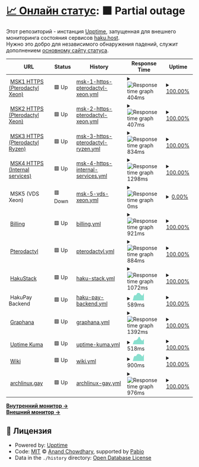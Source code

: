 # [📈 Онлайн статус](https://haku-host.github.io/side-monitor/): <!--live status--> **🟧 Partial outage**

Этот репозиторий - инстанция [Upptime](https://github.com/upptime/upptime), запущенная для внешнего мониторинга состояния сервисов [haku.host](https://haku.host/).  
Нужно это добро для независимого обнаружения падений, служит дополнением [основному сайту статуса](https://status.haku.host/).

<!--start: status pages-->
<!-- This summary is generated by Upptime (https://github.com/upptime/upptime) -->
<!-- Do not edit this manually, your changes will be overwritten -->
<!-- prettier-ignore -->
| URL | Status | History | Response Time | Uptime |
| --- | ------ | ------- | ------------- | ------ |
| <img alt="" src="https://icons.duckduckgo.com/ip3/msk1.haku.host.ico" height="13"> [MSK1 HTTPS (Pterodactyl Xeon)](https://msk1.haku.host) | 🟩 Up | [msk-1-https-pterodactyl-xeon.yml](https://github.com/haku-host/side-monitor/commits/HEAD/history/msk-1-https-pterodactyl-xeon.yml) | <details><summary><img alt="Response time graph" src="./graphs/msk-1-https-pterodactyl-xeon/response-time-week.png" height="20"> 404ms</summary><br><a href="https://haku-host.github.io/side-monitor/history/msk-1-https-pterodactyl-xeon"><img alt="Response time 404" src="https://img.shields.io/endpoint?url=https%3A%2F%2Fraw.githubusercontent.com%2Fhaku-host%2Fside-monitor%2FHEAD%2Fapi%2Fmsk-1-https-pterodactyl-xeon%2Fresponse-time.json"></a><br><a href="https://haku-host.github.io/side-monitor/history/msk-1-https-pterodactyl-xeon"><img alt="24-hour response time 404" src="https://img.shields.io/endpoint?url=https%3A%2F%2Fraw.githubusercontent.com%2Fhaku-host%2Fside-monitor%2FHEAD%2Fapi%2Fmsk-1-https-pterodactyl-xeon%2Fresponse-time-day.json"></a><br><a href="https://haku-host.github.io/side-monitor/history/msk-1-https-pterodactyl-xeon"><img alt="7-day response time 404" src="https://img.shields.io/endpoint?url=https%3A%2F%2Fraw.githubusercontent.com%2Fhaku-host%2Fside-monitor%2FHEAD%2Fapi%2Fmsk-1-https-pterodactyl-xeon%2Fresponse-time-week.json"></a><br><a href="https://haku-host.github.io/side-monitor/history/msk-1-https-pterodactyl-xeon"><img alt="30-day response time 404" src="https://img.shields.io/endpoint?url=https%3A%2F%2Fraw.githubusercontent.com%2Fhaku-host%2Fside-monitor%2FHEAD%2Fapi%2Fmsk-1-https-pterodactyl-xeon%2Fresponse-time-month.json"></a><br><a href="https://haku-host.github.io/side-monitor/history/msk-1-https-pterodactyl-xeon"><img alt="1-year response time 404" src="https://img.shields.io/endpoint?url=https%3A%2F%2Fraw.githubusercontent.com%2Fhaku-host%2Fside-monitor%2FHEAD%2Fapi%2Fmsk-1-https-pterodactyl-xeon%2Fresponse-time-year.json"></a></details> | <details><summary><a href="https://haku-host.github.io/side-monitor/history/msk-1-https-pterodactyl-xeon">100.00%</a></summary><a href="https://haku-host.github.io/side-monitor/history/msk-1-https-pterodactyl-xeon"><img alt="All-time uptime 100.00%" src="https://img.shields.io/endpoint?url=https%3A%2F%2Fraw.githubusercontent.com%2Fhaku-host%2Fside-monitor%2FHEAD%2Fapi%2Fmsk-1-https-pterodactyl-xeon%2Fuptime.json"></a><br><a href="https://haku-host.github.io/side-monitor/history/msk-1-https-pterodactyl-xeon"><img alt="24-hour uptime 100.00%" src="https://img.shields.io/endpoint?url=https%3A%2F%2Fraw.githubusercontent.com%2Fhaku-host%2Fside-monitor%2FHEAD%2Fapi%2Fmsk-1-https-pterodactyl-xeon%2Fuptime-day.json"></a><br><a href="https://haku-host.github.io/side-monitor/history/msk-1-https-pterodactyl-xeon"><img alt="7-day uptime 100.00%" src="https://img.shields.io/endpoint?url=https%3A%2F%2Fraw.githubusercontent.com%2Fhaku-host%2Fside-monitor%2FHEAD%2Fapi%2Fmsk-1-https-pterodactyl-xeon%2Fuptime-week.json"></a><br><a href="https://haku-host.github.io/side-monitor/history/msk-1-https-pterodactyl-xeon"><img alt="30-day uptime 100.00%" src="https://img.shields.io/endpoint?url=https%3A%2F%2Fraw.githubusercontent.com%2Fhaku-host%2Fside-monitor%2FHEAD%2Fapi%2Fmsk-1-https-pterodactyl-xeon%2Fuptime-month.json"></a><br><a href="https://haku-host.github.io/side-monitor/history/msk-1-https-pterodactyl-xeon"><img alt="1-year uptime 100.00%" src="https://img.shields.io/endpoint?url=https%3A%2F%2Fraw.githubusercontent.com%2Fhaku-host%2Fside-monitor%2FHEAD%2Fapi%2Fmsk-1-https-pterodactyl-xeon%2Fuptime-year.json"></a></details>
| <img alt="" src="https://icons.duckduckgo.com/ip3/msk2.haku.host.ico" height="13"> [MSK2 HTTPS (Pterodactyl Xeon)](https://msk2.haku.host) | 🟩 Up | [msk-2-https-pterodactyl-xeon.yml](https://github.com/haku-host/side-monitor/commits/HEAD/history/msk-2-https-pterodactyl-xeon.yml) | <details><summary><img alt="Response time graph" src="./graphs/msk-2-https-pterodactyl-xeon/response-time-week.png" height="20"> 407ms</summary><br><a href="https://haku-host.github.io/side-monitor/history/msk-2-https-pterodactyl-xeon"><img alt="Response time 407" src="https://img.shields.io/endpoint?url=https%3A%2F%2Fraw.githubusercontent.com%2Fhaku-host%2Fside-monitor%2FHEAD%2Fapi%2Fmsk-2-https-pterodactyl-xeon%2Fresponse-time.json"></a><br><a href="https://haku-host.github.io/side-monitor/history/msk-2-https-pterodactyl-xeon"><img alt="24-hour response time 407" src="https://img.shields.io/endpoint?url=https%3A%2F%2Fraw.githubusercontent.com%2Fhaku-host%2Fside-monitor%2FHEAD%2Fapi%2Fmsk-2-https-pterodactyl-xeon%2Fresponse-time-day.json"></a><br><a href="https://haku-host.github.io/side-monitor/history/msk-2-https-pterodactyl-xeon"><img alt="7-day response time 407" src="https://img.shields.io/endpoint?url=https%3A%2F%2Fraw.githubusercontent.com%2Fhaku-host%2Fside-monitor%2FHEAD%2Fapi%2Fmsk-2-https-pterodactyl-xeon%2Fresponse-time-week.json"></a><br><a href="https://haku-host.github.io/side-monitor/history/msk-2-https-pterodactyl-xeon"><img alt="30-day response time 407" src="https://img.shields.io/endpoint?url=https%3A%2F%2Fraw.githubusercontent.com%2Fhaku-host%2Fside-monitor%2FHEAD%2Fapi%2Fmsk-2-https-pterodactyl-xeon%2Fresponse-time-month.json"></a><br><a href="https://haku-host.github.io/side-monitor/history/msk-2-https-pterodactyl-xeon"><img alt="1-year response time 407" src="https://img.shields.io/endpoint?url=https%3A%2F%2Fraw.githubusercontent.com%2Fhaku-host%2Fside-monitor%2FHEAD%2Fapi%2Fmsk-2-https-pterodactyl-xeon%2Fresponse-time-year.json"></a></details> | <details><summary><a href="https://haku-host.github.io/side-monitor/history/msk-2-https-pterodactyl-xeon">100.00%</a></summary><a href="https://haku-host.github.io/side-monitor/history/msk-2-https-pterodactyl-xeon"><img alt="All-time uptime 100.00%" src="https://img.shields.io/endpoint?url=https%3A%2F%2Fraw.githubusercontent.com%2Fhaku-host%2Fside-monitor%2FHEAD%2Fapi%2Fmsk-2-https-pterodactyl-xeon%2Fuptime.json"></a><br><a href="https://haku-host.github.io/side-monitor/history/msk-2-https-pterodactyl-xeon"><img alt="24-hour uptime 100.00%" src="https://img.shields.io/endpoint?url=https%3A%2F%2Fraw.githubusercontent.com%2Fhaku-host%2Fside-monitor%2FHEAD%2Fapi%2Fmsk-2-https-pterodactyl-xeon%2Fuptime-day.json"></a><br><a href="https://haku-host.github.io/side-monitor/history/msk-2-https-pterodactyl-xeon"><img alt="7-day uptime 100.00%" src="https://img.shields.io/endpoint?url=https%3A%2F%2Fraw.githubusercontent.com%2Fhaku-host%2Fside-monitor%2FHEAD%2Fapi%2Fmsk-2-https-pterodactyl-xeon%2Fuptime-week.json"></a><br><a href="https://haku-host.github.io/side-monitor/history/msk-2-https-pterodactyl-xeon"><img alt="30-day uptime 100.00%" src="https://img.shields.io/endpoint?url=https%3A%2F%2Fraw.githubusercontent.com%2Fhaku-host%2Fside-monitor%2FHEAD%2Fapi%2Fmsk-2-https-pterodactyl-xeon%2Fuptime-month.json"></a><br><a href="https://haku-host.github.io/side-monitor/history/msk-2-https-pterodactyl-xeon"><img alt="1-year uptime 100.00%" src="https://img.shields.io/endpoint?url=https%3A%2F%2Fraw.githubusercontent.com%2Fhaku-host%2Fside-monitor%2FHEAD%2Fapi%2Fmsk-2-https-pterodactyl-xeon%2Fuptime-year.json"></a></details>
| <img alt="" src="https://icons.duckduckgo.com/ip3/msk3.haku.host.ico" height="13"> [MSK3 HTTPS (Pterodactyl Ryzen)](https://msk3.haku.host) | 🟩 Up | [msk-3-https-pterodactyl-ryzen.yml](https://github.com/haku-host/side-monitor/commits/HEAD/history/msk-3-https-pterodactyl-ryzen.yml) | <details><summary><img alt="Response time graph" src="./graphs/msk-3-https-pterodactyl-ryzen/response-time-week.png" height="20"> 834ms</summary><br><a href="https://haku-host.github.io/side-monitor/history/msk-3-https-pterodactyl-ryzen"><img alt="Response time 834" src="https://img.shields.io/endpoint?url=https%3A%2F%2Fraw.githubusercontent.com%2Fhaku-host%2Fside-monitor%2FHEAD%2Fapi%2Fmsk-3-https-pterodactyl-ryzen%2Fresponse-time.json"></a><br><a href="https://haku-host.github.io/side-monitor/history/msk-3-https-pterodactyl-ryzen"><img alt="24-hour response time 834" src="https://img.shields.io/endpoint?url=https%3A%2F%2Fraw.githubusercontent.com%2Fhaku-host%2Fside-monitor%2FHEAD%2Fapi%2Fmsk-3-https-pterodactyl-ryzen%2Fresponse-time-day.json"></a><br><a href="https://haku-host.github.io/side-monitor/history/msk-3-https-pterodactyl-ryzen"><img alt="7-day response time 834" src="https://img.shields.io/endpoint?url=https%3A%2F%2Fraw.githubusercontent.com%2Fhaku-host%2Fside-monitor%2FHEAD%2Fapi%2Fmsk-3-https-pterodactyl-ryzen%2Fresponse-time-week.json"></a><br><a href="https://haku-host.github.io/side-monitor/history/msk-3-https-pterodactyl-ryzen"><img alt="30-day response time 834" src="https://img.shields.io/endpoint?url=https%3A%2F%2Fraw.githubusercontent.com%2Fhaku-host%2Fside-monitor%2FHEAD%2Fapi%2Fmsk-3-https-pterodactyl-ryzen%2Fresponse-time-month.json"></a><br><a href="https://haku-host.github.io/side-monitor/history/msk-3-https-pterodactyl-ryzen"><img alt="1-year response time 834" src="https://img.shields.io/endpoint?url=https%3A%2F%2Fraw.githubusercontent.com%2Fhaku-host%2Fside-monitor%2FHEAD%2Fapi%2Fmsk-3-https-pterodactyl-ryzen%2Fresponse-time-year.json"></a></details> | <details><summary><a href="https://haku-host.github.io/side-monitor/history/msk-3-https-pterodactyl-ryzen">100.00%</a></summary><a href="https://haku-host.github.io/side-monitor/history/msk-3-https-pterodactyl-ryzen"><img alt="All-time uptime 100.00%" src="https://img.shields.io/endpoint?url=https%3A%2F%2Fraw.githubusercontent.com%2Fhaku-host%2Fside-monitor%2FHEAD%2Fapi%2Fmsk-3-https-pterodactyl-ryzen%2Fuptime.json"></a><br><a href="https://haku-host.github.io/side-monitor/history/msk-3-https-pterodactyl-ryzen"><img alt="24-hour uptime 100.00%" src="https://img.shields.io/endpoint?url=https%3A%2F%2Fraw.githubusercontent.com%2Fhaku-host%2Fside-monitor%2FHEAD%2Fapi%2Fmsk-3-https-pterodactyl-ryzen%2Fuptime-day.json"></a><br><a href="https://haku-host.github.io/side-monitor/history/msk-3-https-pterodactyl-ryzen"><img alt="7-day uptime 100.00%" src="https://img.shields.io/endpoint?url=https%3A%2F%2Fraw.githubusercontent.com%2Fhaku-host%2Fside-monitor%2FHEAD%2Fapi%2Fmsk-3-https-pterodactyl-ryzen%2Fuptime-week.json"></a><br><a href="https://haku-host.github.io/side-monitor/history/msk-3-https-pterodactyl-ryzen"><img alt="30-day uptime 100.00%" src="https://img.shields.io/endpoint?url=https%3A%2F%2Fraw.githubusercontent.com%2Fhaku-host%2Fside-monitor%2FHEAD%2Fapi%2Fmsk-3-https-pterodactyl-ryzen%2Fuptime-month.json"></a><br><a href="https://haku-host.github.io/side-monitor/history/msk-3-https-pterodactyl-ryzen"><img alt="1-year uptime 100.00%" src="https://img.shields.io/endpoint?url=https%3A%2F%2Fraw.githubusercontent.com%2Fhaku-host%2Fside-monitor%2FHEAD%2Fapi%2Fmsk-3-https-pterodactyl-ryzen%2Fuptime-year.json"></a></details>
| <img alt="" src="https://icons.duckduckgo.com/ip3/haku.host.ico" height="13"> [MSK4 HTTPS (Internal services)](https://haku.host) | 🟩 Up | [msk-4-https-internal-services.yml](https://github.com/haku-host/side-monitor/commits/HEAD/history/msk-4-https-internal-services.yml) | <details><summary><img alt="Response time graph" src="./graphs/msk-4-https-internal-services/response-time-week.png" height="20"> 1298ms</summary><br><a href="https://haku-host.github.io/side-monitor/history/msk-4-https-internal-services"><img alt="Response time 1298" src="https://img.shields.io/endpoint?url=https%3A%2F%2Fraw.githubusercontent.com%2Fhaku-host%2Fside-monitor%2FHEAD%2Fapi%2Fmsk-4-https-internal-services%2Fresponse-time.json"></a><br><a href="https://haku-host.github.io/side-monitor/history/msk-4-https-internal-services"><img alt="24-hour response time 1298" src="https://img.shields.io/endpoint?url=https%3A%2F%2Fraw.githubusercontent.com%2Fhaku-host%2Fside-monitor%2FHEAD%2Fapi%2Fmsk-4-https-internal-services%2Fresponse-time-day.json"></a><br><a href="https://haku-host.github.io/side-monitor/history/msk-4-https-internal-services"><img alt="7-day response time 1298" src="https://img.shields.io/endpoint?url=https%3A%2F%2Fraw.githubusercontent.com%2Fhaku-host%2Fside-monitor%2FHEAD%2Fapi%2Fmsk-4-https-internal-services%2Fresponse-time-week.json"></a><br><a href="https://haku-host.github.io/side-monitor/history/msk-4-https-internal-services"><img alt="30-day response time 1298" src="https://img.shields.io/endpoint?url=https%3A%2F%2Fraw.githubusercontent.com%2Fhaku-host%2Fside-monitor%2FHEAD%2Fapi%2Fmsk-4-https-internal-services%2Fresponse-time-month.json"></a><br><a href="https://haku-host.github.io/side-monitor/history/msk-4-https-internal-services"><img alt="1-year response time 1298" src="https://img.shields.io/endpoint?url=https%3A%2F%2Fraw.githubusercontent.com%2Fhaku-host%2Fside-monitor%2FHEAD%2Fapi%2Fmsk-4-https-internal-services%2Fresponse-time-year.json"></a></details> | <details><summary><a href="https://haku-host.github.io/side-monitor/history/msk-4-https-internal-services">100.00%</a></summary><a href="https://haku-host.github.io/side-monitor/history/msk-4-https-internal-services"><img alt="All-time uptime 100.00%" src="https://img.shields.io/endpoint?url=https%3A%2F%2Fraw.githubusercontent.com%2Fhaku-host%2Fside-monitor%2FHEAD%2Fapi%2Fmsk-4-https-internal-services%2Fuptime.json"></a><br><a href="https://haku-host.github.io/side-monitor/history/msk-4-https-internal-services"><img alt="24-hour uptime 100.00%" src="https://img.shields.io/endpoint?url=https%3A%2F%2Fraw.githubusercontent.com%2Fhaku-host%2Fside-monitor%2FHEAD%2Fapi%2Fmsk-4-https-internal-services%2Fuptime-day.json"></a><br><a href="https://haku-host.github.io/side-monitor/history/msk-4-https-internal-services"><img alt="7-day uptime 100.00%" src="https://img.shields.io/endpoint?url=https%3A%2F%2Fraw.githubusercontent.com%2Fhaku-host%2Fside-monitor%2FHEAD%2Fapi%2Fmsk-4-https-internal-services%2Fuptime-week.json"></a><br><a href="https://haku-host.github.io/side-monitor/history/msk-4-https-internal-services"><img alt="30-day uptime 100.00%" src="https://img.shields.io/endpoint?url=https%3A%2F%2Fraw.githubusercontent.com%2Fhaku-host%2Fside-monitor%2FHEAD%2Fapi%2Fmsk-4-https-internal-services%2Fuptime-month.json"></a><br><a href="https://haku-host.github.io/side-monitor/history/msk-4-https-internal-services"><img alt="1-year uptime 100.00%" src="https://img.shields.io/endpoint?url=https%3A%2F%2Fraw.githubusercontent.com%2Fhaku-host%2Fside-monitor%2FHEAD%2Fapi%2Fmsk-4-https-internal-services%2Fuptime-year.json"></a></details>
| <img alt="" src="https://icons.duckduckgo.com/ip3/null.ico" height="13"> MSK5 (VDS Xeon) | 🟥 Down | [msk-5-vds-xeon.yml](https://github.com/haku-host/side-monitor/commits/HEAD/history/msk-5-vds-xeon.yml) | <details><summary><img alt="Response time graph" src="./graphs/msk-5-vds-xeon/response-time-week.png" height="20"> 0ms</summary><br><a href="https://haku-host.github.io/side-monitor/history/msk-5-vds-xeon"><img alt="Response time 0" src="https://img.shields.io/endpoint?url=https%3A%2F%2Fraw.githubusercontent.com%2Fhaku-host%2Fside-monitor%2FHEAD%2Fapi%2Fmsk-5-vds-xeon%2Fresponse-time.json"></a><br><a href="https://haku-host.github.io/side-monitor/history/msk-5-vds-xeon"><img alt="24-hour response time 0" src="https://img.shields.io/endpoint?url=https%3A%2F%2Fraw.githubusercontent.com%2Fhaku-host%2Fside-monitor%2FHEAD%2Fapi%2Fmsk-5-vds-xeon%2Fresponse-time-day.json"></a><br><a href="https://haku-host.github.io/side-monitor/history/msk-5-vds-xeon"><img alt="7-day response time 0" src="https://img.shields.io/endpoint?url=https%3A%2F%2Fraw.githubusercontent.com%2Fhaku-host%2Fside-monitor%2FHEAD%2Fapi%2Fmsk-5-vds-xeon%2Fresponse-time-week.json"></a><br><a href="https://haku-host.github.io/side-monitor/history/msk-5-vds-xeon"><img alt="30-day response time 0" src="https://img.shields.io/endpoint?url=https%3A%2F%2Fraw.githubusercontent.com%2Fhaku-host%2Fside-monitor%2FHEAD%2Fapi%2Fmsk-5-vds-xeon%2Fresponse-time-month.json"></a><br><a href="https://haku-host.github.io/side-monitor/history/msk-5-vds-xeon"><img alt="1-year response time 0" src="https://img.shields.io/endpoint?url=https%3A%2F%2Fraw.githubusercontent.com%2Fhaku-host%2Fside-monitor%2FHEAD%2Fapi%2Fmsk-5-vds-xeon%2Fresponse-time-year.json"></a></details> | <details><summary><a href="https://haku-host.github.io/side-monitor/history/msk-5-vds-xeon">0.00%</a></summary><a href="https://haku-host.github.io/side-monitor/history/msk-5-vds-xeon"><img alt="All-time uptime 0.00%" src="https://img.shields.io/endpoint?url=https%3A%2F%2Fraw.githubusercontent.com%2Fhaku-host%2Fside-monitor%2FHEAD%2Fapi%2Fmsk-5-vds-xeon%2Fuptime.json"></a><br><a href="https://haku-host.github.io/side-monitor/history/msk-5-vds-xeon"><img alt="24-hour uptime 0.00%" src="https://img.shields.io/endpoint?url=https%3A%2F%2Fraw.githubusercontent.com%2Fhaku-host%2Fside-monitor%2FHEAD%2Fapi%2Fmsk-5-vds-xeon%2Fuptime-day.json"></a><br><a href="https://haku-host.github.io/side-monitor/history/msk-5-vds-xeon"><img alt="7-day uptime 0.00%" src="https://img.shields.io/endpoint?url=https%3A%2F%2Fraw.githubusercontent.com%2Fhaku-host%2Fside-monitor%2FHEAD%2Fapi%2Fmsk-5-vds-xeon%2Fuptime-week.json"></a><br><a href="https://haku-host.github.io/side-monitor/history/msk-5-vds-xeon"><img alt="30-day uptime 0.00%" src="https://img.shields.io/endpoint?url=https%3A%2F%2Fraw.githubusercontent.com%2Fhaku-host%2Fside-monitor%2FHEAD%2Fapi%2Fmsk-5-vds-xeon%2Fuptime-month.json"></a><br><a href="https://haku-host.github.io/side-monitor/history/msk-5-vds-xeon"><img alt="1-year uptime 0.00%" src="https://img.shields.io/endpoint?url=https%3A%2F%2Fraw.githubusercontent.com%2Fhaku-host%2Fside-monitor%2FHEAD%2Fapi%2Fmsk-5-vds-xeon%2Fuptime-year.json"></a></details>
| <img alt="" src="https://icons.duckduckgo.com/ip3/haku.host.ico" height="13"> [Billing](https://haku.host) | 🟩 Up | [billing.yml](https://github.com/haku-host/side-monitor/commits/HEAD/history/billing.yml) | <details><summary><img alt="Response time graph" src="./graphs/billing/response-time-week.png" height="20"> 921ms</summary><br><a href="https://haku-host.github.io/side-monitor/history/billing"><img alt="Response time 921" src="https://img.shields.io/endpoint?url=https%3A%2F%2Fraw.githubusercontent.com%2Fhaku-host%2Fside-monitor%2FHEAD%2Fapi%2Fbilling%2Fresponse-time.json"></a><br><a href="https://haku-host.github.io/side-monitor/history/billing"><img alt="24-hour response time 921" src="https://img.shields.io/endpoint?url=https%3A%2F%2Fraw.githubusercontent.com%2Fhaku-host%2Fside-monitor%2FHEAD%2Fapi%2Fbilling%2Fresponse-time-day.json"></a><br><a href="https://haku-host.github.io/side-monitor/history/billing"><img alt="7-day response time 921" src="https://img.shields.io/endpoint?url=https%3A%2F%2Fraw.githubusercontent.com%2Fhaku-host%2Fside-monitor%2FHEAD%2Fapi%2Fbilling%2Fresponse-time-week.json"></a><br><a href="https://haku-host.github.io/side-monitor/history/billing"><img alt="30-day response time 921" src="https://img.shields.io/endpoint?url=https%3A%2F%2Fraw.githubusercontent.com%2Fhaku-host%2Fside-monitor%2FHEAD%2Fapi%2Fbilling%2Fresponse-time-month.json"></a><br><a href="https://haku-host.github.io/side-monitor/history/billing"><img alt="1-year response time 921" src="https://img.shields.io/endpoint?url=https%3A%2F%2Fraw.githubusercontent.com%2Fhaku-host%2Fside-monitor%2FHEAD%2Fapi%2Fbilling%2Fresponse-time-year.json"></a></details> | <details><summary><a href="https://haku-host.github.io/side-monitor/history/billing">100.00%</a></summary><a href="https://haku-host.github.io/side-monitor/history/billing"><img alt="All-time uptime 100.00%" src="https://img.shields.io/endpoint?url=https%3A%2F%2Fraw.githubusercontent.com%2Fhaku-host%2Fside-monitor%2FHEAD%2Fapi%2Fbilling%2Fuptime.json"></a><br><a href="https://haku-host.github.io/side-monitor/history/billing"><img alt="24-hour uptime 100.00%" src="https://img.shields.io/endpoint?url=https%3A%2F%2Fraw.githubusercontent.com%2Fhaku-host%2Fside-monitor%2FHEAD%2Fapi%2Fbilling%2Fuptime-day.json"></a><br><a href="https://haku-host.github.io/side-monitor/history/billing"><img alt="7-day uptime 100.00%" src="https://img.shields.io/endpoint?url=https%3A%2F%2Fraw.githubusercontent.com%2Fhaku-host%2Fside-monitor%2FHEAD%2Fapi%2Fbilling%2Fuptime-week.json"></a><br><a href="https://haku-host.github.io/side-monitor/history/billing"><img alt="30-day uptime 100.00%" src="https://img.shields.io/endpoint?url=https%3A%2F%2Fraw.githubusercontent.com%2Fhaku-host%2Fside-monitor%2FHEAD%2Fapi%2Fbilling%2Fuptime-month.json"></a><br><a href="https://haku-host.github.io/side-monitor/history/billing"><img alt="1-year uptime 100.00%" src="https://img.shields.io/endpoint?url=https%3A%2F%2Fraw.githubusercontent.com%2Fhaku-host%2Fside-monitor%2FHEAD%2Fapi%2Fbilling%2Fuptime-year.json"></a></details>
| <img alt="" src="https://icons.duckduckgo.com/ip3/my.haku.host.ico" height="13"> [Pterodactyl](https://my.haku.host) | 🟩 Up | [pterodactyl.yml](https://github.com/haku-host/side-monitor/commits/HEAD/history/pterodactyl.yml) | <details><summary><img alt="Response time graph" src="./graphs/pterodactyl/response-time-week.png" height="20"> 884ms</summary><br><a href="https://haku-host.github.io/side-monitor/history/pterodactyl"><img alt="Response time 884" src="https://img.shields.io/endpoint?url=https%3A%2F%2Fraw.githubusercontent.com%2Fhaku-host%2Fside-monitor%2FHEAD%2Fapi%2Fpterodactyl%2Fresponse-time.json"></a><br><a href="https://haku-host.github.io/side-monitor/history/pterodactyl"><img alt="24-hour response time 884" src="https://img.shields.io/endpoint?url=https%3A%2F%2Fraw.githubusercontent.com%2Fhaku-host%2Fside-monitor%2FHEAD%2Fapi%2Fpterodactyl%2Fresponse-time-day.json"></a><br><a href="https://haku-host.github.io/side-monitor/history/pterodactyl"><img alt="7-day response time 884" src="https://img.shields.io/endpoint?url=https%3A%2F%2Fraw.githubusercontent.com%2Fhaku-host%2Fside-monitor%2FHEAD%2Fapi%2Fpterodactyl%2Fresponse-time-week.json"></a><br><a href="https://haku-host.github.io/side-monitor/history/pterodactyl"><img alt="30-day response time 884" src="https://img.shields.io/endpoint?url=https%3A%2F%2Fraw.githubusercontent.com%2Fhaku-host%2Fside-monitor%2FHEAD%2Fapi%2Fpterodactyl%2Fresponse-time-month.json"></a><br><a href="https://haku-host.github.io/side-monitor/history/pterodactyl"><img alt="1-year response time 884" src="https://img.shields.io/endpoint?url=https%3A%2F%2Fraw.githubusercontent.com%2Fhaku-host%2Fside-monitor%2FHEAD%2Fapi%2Fpterodactyl%2Fresponse-time-year.json"></a></details> | <details><summary><a href="https://haku-host.github.io/side-monitor/history/pterodactyl">100.00%</a></summary><a href="https://haku-host.github.io/side-monitor/history/pterodactyl"><img alt="All-time uptime 100.00%" src="https://img.shields.io/endpoint?url=https%3A%2F%2Fraw.githubusercontent.com%2Fhaku-host%2Fside-monitor%2FHEAD%2Fapi%2Fpterodactyl%2Fuptime.json"></a><br><a href="https://haku-host.github.io/side-monitor/history/pterodactyl"><img alt="24-hour uptime 100.00%" src="https://img.shields.io/endpoint?url=https%3A%2F%2Fraw.githubusercontent.com%2Fhaku-host%2Fside-monitor%2FHEAD%2Fapi%2Fpterodactyl%2Fuptime-day.json"></a><br><a href="https://haku-host.github.io/side-monitor/history/pterodactyl"><img alt="7-day uptime 100.00%" src="https://img.shields.io/endpoint?url=https%3A%2F%2Fraw.githubusercontent.com%2Fhaku-host%2Fside-monitor%2FHEAD%2Fapi%2Fpterodactyl%2Fuptime-week.json"></a><br><a href="https://haku-host.github.io/side-monitor/history/pterodactyl"><img alt="30-day uptime 100.00%" src="https://img.shields.io/endpoint?url=https%3A%2F%2Fraw.githubusercontent.com%2Fhaku-host%2Fside-monitor%2FHEAD%2Fapi%2Fpterodactyl%2Fuptime-month.json"></a><br><a href="https://haku-host.github.io/side-monitor/history/pterodactyl"><img alt="1-year uptime 100.00%" src="https://img.shields.io/endpoint?url=https%3A%2F%2Fraw.githubusercontent.com%2Fhaku-host%2Fside-monitor%2FHEAD%2Fapi%2Fpterodactyl%2Fuptime-year.json"></a></details>
| <img alt="" src="https://icons.duckduckgo.com/ip3/stack.haku.host.ico" height="13"> [HakuStack](https://stack.haku.host) | 🟩 Up | [haku-stack.yml](https://github.com/haku-host/side-monitor/commits/HEAD/history/haku-stack.yml) | <details><summary><img alt="Response time graph" src="./graphs/haku-stack/response-time-week.png" height="20"> 1072ms</summary><br><a href="https://haku-host.github.io/side-monitor/history/haku-stack"><img alt="Response time 1072" src="https://img.shields.io/endpoint?url=https%3A%2F%2Fraw.githubusercontent.com%2Fhaku-host%2Fside-monitor%2FHEAD%2Fapi%2Fhaku-stack%2Fresponse-time.json"></a><br><a href="https://haku-host.github.io/side-monitor/history/haku-stack"><img alt="24-hour response time 1072" src="https://img.shields.io/endpoint?url=https%3A%2F%2Fraw.githubusercontent.com%2Fhaku-host%2Fside-monitor%2FHEAD%2Fapi%2Fhaku-stack%2Fresponse-time-day.json"></a><br><a href="https://haku-host.github.io/side-monitor/history/haku-stack"><img alt="7-day response time 1072" src="https://img.shields.io/endpoint?url=https%3A%2F%2Fraw.githubusercontent.com%2Fhaku-host%2Fside-monitor%2FHEAD%2Fapi%2Fhaku-stack%2Fresponse-time-week.json"></a><br><a href="https://haku-host.github.io/side-monitor/history/haku-stack"><img alt="30-day response time 1072" src="https://img.shields.io/endpoint?url=https%3A%2F%2Fraw.githubusercontent.com%2Fhaku-host%2Fside-monitor%2FHEAD%2Fapi%2Fhaku-stack%2Fresponse-time-month.json"></a><br><a href="https://haku-host.github.io/side-monitor/history/haku-stack"><img alt="1-year response time 1072" src="https://img.shields.io/endpoint?url=https%3A%2F%2Fraw.githubusercontent.com%2Fhaku-host%2Fside-monitor%2FHEAD%2Fapi%2Fhaku-stack%2Fresponse-time-year.json"></a></details> | <details><summary><a href="https://haku-host.github.io/side-monitor/history/haku-stack">100.00%</a></summary><a href="https://haku-host.github.io/side-monitor/history/haku-stack"><img alt="All-time uptime 100.00%" src="https://img.shields.io/endpoint?url=https%3A%2F%2Fraw.githubusercontent.com%2Fhaku-host%2Fside-monitor%2FHEAD%2Fapi%2Fhaku-stack%2Fuptime.json"></a><br><a href="https://haku-host.github.io/side-monitor/history/haku-stack"><img alt="24-hour uptime 100.00%" src="https://img.shields.io/endpoint?url=https%3A%2F%2Fraw.githubusercontent.com%2Fhaku-host%2Fside-monitor%2FHEAD%2Fapi%2Fhaku-stack%2Fuptime-day.json"></a><br><a href="https://haku-host.github.io/side-monitor/history/haku-stack"><img alt="7-day uptime 100.00%" src="https://img.shields.io/endpoint?url=https%3A%2F%2Fraw.githubusercontent.com%2Fhaku-host%2Fside-monitor%2FHEAD%2Fapi%2Fhaku-stack%2Fuptime-week.json"></a><br><a href="https://haku-host.github.io/side-monitor/history/haku-stack"><img alt="30-day uptime 100.00%" src="https://img.shields.io/endpoint?url=https%3A%2F%2Fraw.githubusercontent.com%2Fhaku-host%2Fside-monitor%2FHEAD%2Fapi%2Fhaku-stack%2Fuptime-month.json"></a><br><a href="https://haku-host.github.io/side-monitor/history/haku-stack"><img alt="1-year uptime 100.00%" src="https://img.shields.io/endpoint?url=https%3A%2F%2Fraw.githubusercontent.com%2Fhaku-host%2Fside-monitor%2FHEAD%2Fapi%2Fhaku-stack%2Fuptime-year.json"></a></details>
| <img alt="" src="https://icons.duckduckgo.com/ip3/null.ico" height="13"> HakuPay Backend | 🟩 Up | [haku-pay-backend.yml](https://github.com/haku-host/side-monitor/commits/HEAD/history/haku-pay-backend.yml) | <details><summary><img alt="Response time graph" src="./graphs/haku-pay-backend/response-time-week.png" height="20"> 589ms</summary><br><a href="https://haku-host.github.io/side-monitor/history/haku-pay-backend"><img alt="Response time 216" src="https://img.shields.io/endpoint?url=https%3A%2F%2Fraw.githubusercontent.com%2Fhaku-host%2Fside-monitor%2FHEAD%2Fapi%2Fhaku-pay-backend%2Fresponse-time.json"></a><br><a href="https://haku-host.github.io/side-monitor/history/haku-pay-backend"><img alt="24-hour response time 589" src="https://img.shields.io/endpoint?url=https%3A%2F%2Fraw.githubusercontent.com%2Fhaku-host%2Fside-monitor%2FHEAD%2Fapi%2Fhaku-pay-backend%2Fresponse-time-day.json"></a><br><a href="https://haku-host.github.io/side-monitor/history/haku-pay-backend"><img alt="7-day response time 589" src="https://img.shields.io/endpoint?url=https%3A%2F%2Fraw.githubusercontent.com%2Fhaku-host%2Fside-monitor%2FHEAD%2Fapi%2Fhaku-pay-backend%2Fresponse-time-week.json"></a><br><a href="https://haku-host.github.io/side-monitor/history/haku-pay-backend"><img alt="30-day response time 589" src="https://img.shields.io/endpoint?url=https%3A%2F%2Fraw.githubusercontent.com%2Fhaku-host%2Fside-monitor%2FHEAD%2Fapi%2Fhaku-pay-backend%2Fresponse-time-month.json"></a><br><a href="https://haku-host.github.io/side-monitor/history/haku-pay-backend"><img alt="1-year response time 216" src="https://img.shields.io/endpoint?url=https%3A%2F%2Fraw.githubusercontent.com%2Fhaku-host%2Fside-monitor%2FHEAD%2Fapi%2Fhaku-pay-backend%2Fresponse-time-year.json"></a></details> | <details><summary><a href="https://haku-host.github.io/side-monitor/history/haku-pay-backend">100.00%</a></summary><a href="https://haku-host.github.io/side-monitor/history/haku-pay-backend"><img alt="All-time uptime 99.35%" src="https://img.shields.io/endpoint?url=https%3A%2F%2Fraw.githubusercontent.com%2Fhaku-host%2Fside-monitor%2FHEAD%2Fapi%2Fhaku-pay-backend%2Fuptime.json"></a><br><a href="https://haku-host.github.io/side-monitor/history/haku-pay-backend"><img alt="24-hour uptime 100.00%" src="https://img.shields.io/endpoint?url=https%3A%2F%2Fraw.githubusercontent.com%2Fhaku-host%2Fside-monitor%2FHEAD%2Fapi%2Fhaku-pay-backend%2Fuptime-day.json"></a><br><a href="https://haku-host.github.io/side-monitor/history/haku-pay-backend"><img alt="7-day uptime 100.00%" src="https://img.shields.io/endpoint?url=https%3A%2F%2Fraw.githubusercontent.com%2Fhaku-host%2Fside-monitor%2FHEAD%2Fapi%2Fhaku-pay-backend%2Fuptime-week.json"></a><br><a href="https://haku-host.github.io/side-monitor/history/haku-pay-backend"><img alt="30-day uptime 100.00%" src="https://img.shields.io/endpoint?url=https%3A%2F%2Fraw.githubusercontent.com%2Fhaku-host%2Fside-monitor%2FHEAD%2Fapi%2Fhaku-pay-backend%2Fuptime-month.json"></a><br><a href="https://haku-host.github.io/side-monitor/history/haku-pay-backend"><img alt="1-year uptime 99.35%" src="https://img.shields.io/endpoint?url=https%3A%2F%2Fraw.githubusercontent.com%2Fhaku-host%2Fside-monitor%2FHEAD%2Fapi%2Fhaku-pay-backend%2Fuptime-year.json"></a></details>
| <img alt="" src="https://icons.duckduckgo.com/ip3/status.haku.host.ico" height="13"> [Graphana](https://status.haku.host/public-dashboards/605083e175e849918ade2240b60db260) | 🟩 Up | [graphana.yml](https://github.com/haku-host/side-monitor/commits/HEAD/history/graphana.yml) | <details><summary><img alt="Response time graph" src="./graphs/graphana/response-time-week.png" height="20"> 1392ms</summary><br><a href="https://haku-host.github.io/side-monitor/history/graphana"><img alt="Response time 1392" src="https://img.shields.io/endpoint?url=https%3A%2F%2Fraw.githubusercontent.com%2Fhaku-host%2Fside-monitor%2FHEAD%2Fapi%2Fgraphana%2Fresponse-time.json"></a><br><a href="https://haku-host.github.io/side-monitor/history/graphana"><img alt="24-hour response time 1392" src="https://img.shields.io/endpoint?url=https%3A%2F%2Fraw.githubusercontent.com%2Fhaku-host%2Fside-monitor%2FHEAD%2Fapi%2Fgraphana%2Fresponse-time-day.json"></a><br><a href="https://haku-host.github.io/side-monitor/history/graphana"><img alt="7-day response time 1392" src="https://img.shields.io/endpoint?url=https%3A%2F%2Fraw.githubusercontent.com%2Fhaku-host%2Fside-monitor%2FHEAD%2Fapi%2Fgraphana%2Fresponse-time-week.json"></a><br><a href="https://haku-host.github.io/side-monitor/history/graphana"><img alt="30-day response time 1392" src="https://img.shields.io/endpoint?url=https%3A%2F%2Fraw.githubusercontent.com%2Fhaku-host%2Fside-monitor%2FHEAD%2Fapi%2Fgraphana%2Fresponse-time-month.json"></a><br><a href="https://haku-host.github.io/side-monitor/history/graphana"><img alt="1-year response time 1392" src="https://img.shields.io/endpoint?url=https%3A%2F%2Fraw.githubusercontent.com%2Fhaku-host%2Fside-monitor%2FHEAD%2Fapi%2Fgraphana%2Fresponse-time-year.json"></a></details> | <details><summary><a href="https://haku-host.github.io/side-monitor/history/graphana">100.00%</a></summary><a href="https://haku-host.github.io/side-monitor/history/graphana"><img alt="All-time uptime 100.00%" src="https://img.shields.io/endpoint?url=https%3A%2F%2Fraw.githubusercontent.com%2Fhaku-host%2Fside-monitor%2FHEAD%2Fapi%2Fgraphana%2Fuptime.json"></a><br><a href="https://haku-host.github.io/side-monitor/history/graphana"><img alt="24-hour uptime 100.00%" src="https://img.shields.io/endpoint?url=https%3A%2F%2Fraw.githubusercontent.com%2Fhaku-host%2Fside-monitor%2FHEAD%2Fapi%2Fgraphana%2Fuptime-day.json"></a><br><a href="https://haku-host.github.io/side-monitor/history/graphana"><img alt="7-day uptime 100.00%" src="https://img.shields.io/endpoint?url=https%3A%2F%2Fraw.githubusercontent.com%2Fhaku-host%2Fside-monitor%2FHEAD%2Fapi%2Fgraphana%2Fuptime-week.json"></a><br><a href="https://haku-host.github.io/side-monitor/history/graphana"><img alt="30-day uptime 100.00%" src="https://img.shields.io/endpoint?url=https%3A%2F%2Fraw.githubusercontent.com%2Fhaku-host%2Fside-monitor%2FHEAD%2Fapi%2Fgraphana%2Fuptime-month.json"></a><br><a href="https://haku-host.github.io/side-monitor/history/graphana"><img alt="1-year uptime 100.00%" src="https://img.shields.io/endpoint?url=https%3A%2F%2Fraw.githubusercontent.com%2Fhaku-host%2Fside-monitor%2FHEAD%2Fapi%2Fgraphana%2Fuptime-year.json"></a></details>
| <img alt="" src="https://icons.duckduckgo.com/ip3/status.haku.host.ico" height="13"> [Uptime Kuma](https://status.haku.host) | 🟩 Up | [uptime-kuma.yml](https://github.com/haku-host/side-monitor/commits/HEAD/history/uptime-kuma.yml) | <details><summary><img alt="Response time graph" src="./graphs/uptime-kuma/response-time-week.png" height="20"> 518ms</summary><br><a href="https://haku-host.github.io/side-monitor/history/uptime-kuma"><img alt="Response time 618" src="https://img.shields.io/endpoint?url=https%3A%2F%2Fraw.githubusercontent.com%2Fhaku-host%2Fside-monitor%2FHEAD%2Fapi%2Fuptime-kuma%2Fresponse-time.json"></a><br><a href="https://haku-host.github.io/side-monitor/history/uptime-kuma"><img alt="24-hour response time 518" src="https://img.shields.io/endpoint?url=https%3A%2F%2Fraw.githubusercontent.com%2Fhaku-host%2Fside-monitor%2FHEAD%2Fapi%2Fuptime-kuma%2Fresponse-time-day.json"></a><br><a href="https://haku-host.github.io/side-monitor/history/uptime-kuma"><img alt="7-day response time 518" src="https://img.shields.io/endpoint?url=https%3A%2F%2Fraw.githubusercontent.com%2Fhaku-host%2Fside-monitor%2FHEAD%2Fapi%2Fuptime-kuma%2Fresponse-time-week.json"></a><br><a href="https://haku-host.github.io/side-monitor/history/uptime-kuma"><img alt="30-day response time 518" src="https://img.shields.io/endpoint?url=https%3A%2F%2Fraw.githubusercontent.com%2Fhaku-host%2Fside-monitor%2FHEAD%2Fapi%2Fuptime-kuma%2Fresponse-time-month.json"></a><br><a href="https://haku-host.github.io/side-monitor/history/uptime-kuma"><img alt="1-year response time 618" src="https://img.shields.io/endpoint?url=https%3A%2F%2Fraw.githubusercontent.com%2Fhaku-host%2Fside-monitor%2FHEAD%2Fapi%2Fuptime-kuma%2Fresponse-time-year.json"></a></details> | <details><summary><a href="https://haku-host.github.io/side-monitor/history/uptime-kuma">100.00%</a></summary><a href="https://haku-host.github.io/side-monitor/history/uptime-kuma"><img alt="All-time uptime 99.36%" src="https://img.shields.io/endpoint?url=https%3A%2F%2Fraw.githubusercontent.com%2Fhaku-host%2Fside-monitor%2FHEAD%2Fapi%2Fuptime-kuma%2Fuptime.json"></a><br><a href="https://haku-host.github.io/side-monitor/history/uptime-kuma"><img alt="24-hour uptime 100.00%" src="https://img.shields.io/endpoint?url=https%3A%2F%2Fraw.githubusercontent.com%2Fhaku-host%2Fside-monitor%2FHEAD%2Fapi%2Fuptime-kuma%2Fuptime-day.json"></a><br><a href="https://haku-host.github.io/side-monitor/history/uptime-kuma"><img alt="7-day uptime 100.00%" src="https://img.shields.io/endpoint?url=https%3A%2F%2Fraw.githubusercontent.com%2Fhaku-host%2Fside-monitor%2FHEAD%2Fapi%2Fuptime-kuma%2Fuptime-week.json"></a><br><a href="https://haku-host.github.io/side-monitor/history/uptime-kuma"><img alt="30-day uptime 100.00%" src="https://img.shields.io/endpoint?url=https%3A%2F%2Fraw.githubusercontent.com%2Fhaku-host%2Fside-monitor%2FHEAD%2Fapi%2Fuptime-kuma%2Fuptime-month.json"></a><br><a href="https://haku-host.github.io/side-monitor/history/uptime-kuma"><img alt="1-year uptime 99.36%" src="https://img.shields.io/endpoint?url=https%3A%2F%2Fraw.githubusercontent.com%2Fhaku-host%2Fside-monitor%2FHEAD%2Fapi%2Fuptime-kuma%2Fuptime-year.json"></a></details>
| <img alt="" src="https://icons.duckduckgo.com/ip3/wiki.haku.host.ico" height="13"> [Wiki](https://wiki.haku.host) | 🟩 Up | [wiki.yml](https://github.com/haku-host/side-monitor/commits/HEAD/history/wiki.yml) | <details><summary><img alt="Response time graph" src="./graphs/wiki/response-time-week.png" height="20"> 900ms</summary><br><a href="https://haku-host.github.io/side-monitor/history/wiki"><img alt="Response time 676" src="https://img.shields.io/endpoint?url=https%3A%2F%2Fraw.githubusercontent.com%2Fhaku-host%2Fside-monitor%2FHEAD%2Fapi%2Fwiki%2Fresponse-time.json"></a><br><a href="https://haku-host.github.io/side-monitor/history/wiki"><img alt="24-hour response time 900" src="https://img.shields.io/endpoint?url=https%3A%2F%2Fraw.githubusercontent.com%2Fhaku-host%2Fside-monitor%2FHEAD%2Fapi%2Fwiki%2Fresponse-time-day.json"></a><br><a href="https://haku-host.github.io/side-monitor/history/wiki"><img alt="7-day response time 900" src="https://img.shields.io/endpoint?url=https%3A%2F%2Fraw.githubusercontent.com%2Fhaku-host%2Fside-monitor%2FHEAD%2Fapi%2Fwiki%2Fresponse-time-week.json"></a><br><a href="https://haku-host.github.io/side-monitor/history/wiki"><img alt="30-day response time 900" src="https://img.shields.io/endpoint?url=https%3A%2F%2Fraw.githubusercontent.com%2Fhaku-host%2Fside-monitor%2FHEAD%2Fapi%2Fwiki%2Fresponse-time-month.json"></a><br><a href="https://haku-host.github.io/side-monitor/history/wiki"><img alt="1-year response time 676" src="https://img.shields.io/endpoint?url=https%3A%2F%2Fraw.githubusercontent.com%2Fhaku-host%2Fside-monitor%2FHEAD%2Fapi%2Fwiki%2Fresponse-time-year.json"></a></details> | <details><summary><a href="https://haku-host.github.io/side-monitor/history/wiki">100.00%</a></summary><a href="https://haku-host.github.io/side-monitor/history/wiki"><img alt="All-time uptime 99.37%" src="https://img.shields.io/endpoint?url=https%3A%2F%2Fraw.githubusercontent.com%2Fhaku-host%2Fside-monitor%2FHEAD%2Fapi%2Fwiki%2Fuptime.json"></a><br><a href="https://haku-host.github.io/side-monitor/history/wiki"><img alt="24-hour uptime 100.00%" src="https://img.shields.io/endpoint?url=https%3A%2F%2Fraw.githubusercontent.com%2Fhaku-host%2Fside-monitor%2FHEAD%2Fapi%2Fwiki%2Fuptime-day.json"></a><br><a href="https://haku-host.github.io/side-monitor/history/wiki"><img alt="7-day uptime 100.00%" src="https://img.shields.io/endpoint?url=https%3A%2F%2Fraw.githubusercontent.com%2Fhaku-host%2Fside-monitor%2FHEAD%2Fapi%2Fwiki%2Fuptime-week.json"></a><br><a href="https://haku-host.github.io/side-monitor/history/wiki"><img alt="30-day uptime 100.00%" src="https://img.shields.io/endpoint?url=https%3A%2F%2Fraw.githubusercontent.com%2Fhaku-host%2Fside-monitor%2FHEAD%2Fapi%2Fwiki%2Fuptime-month.json"></a><br><a href="https://haku-host.github.io/side-monitor/history/wiki"><img alt="1-year uptime 99.37%" src="https://img.shields.io/endpoint?url=https%3A%2F%2Fraw.githubusercontent.com%2Fhaku-host%2Fside-monitor%2FHEAD%2Fapi%2Fwiki%2Fuptime-year.json"></a></details>
| <img alt="" src="https://icons.duckduckgo.com/ip3/archlinux.gay.ico" height="13"> [archlinux.gay](https://archlinux.gay) | 🟩 Up | [archlinux-gay.yml](https://github.com/haku-host/side-monitor/commits/HEAD/history/archlinux-gay.yml) | <details><summary><img alt="Response time graph" src="./graphs/archlinux-gay/response-time-week.png" height="20"> 976ms</summary><br><a href="https://haku-host.github.io/side-monitor/history/archlinux-gay"><img alt="Response time 976" src="https://img.shields.io/endpoint?url=https%3A%2F%2Fraw.githubusercontent.com%2Fhaku-host%2Fside-monitor%2FHEAD%2Fapi%2Farchlinux-gay%2Fresponse-time.json"></a><br><a href="https://haku-host.github.io/side-monitor/history/archlinux-gay"><img alt="24-hour response time 976" src="https://img.shields.io/endpoint?url=https%3A%2F%2Fraw.githubusercontent.com%2Fhaku-host%2Fside-monitor%2FHEAD%2Fapi%2Farchlinux-gay%2Fresponse-time-day.json"></a><br><a href="https://haku-host.github.io/side-monitor/history/archlinux-gay"><img alt="7-day response time 976" src="https://img.shields.io/endpoint?url=https%3A%2F%2Fraw.githubusercontent.com%2Fhaku-host%2Fside-monitor%2FHEAD%2Fapi%2Farchlinux-gay%2Fresponse-time-week.json"></a><br><a href="https://haku-host.github.io/side-monitor/history/archlinux-gay"><img alt="30-day response time 976" src="https://img.shields.io/endpoint?url=https%3A%2F%2Fraw.githubusercontent.com%2Fhaku-host%2Fside-monitor%2FHEAD%2Fapi%2Farchlinux-gay%2Fresponse-time-month.json"></a><br><a href="https://haku-host.github.io/side-monitor/history/archlinux-gay"><img alt="1-year response time 976" src="https://img.shields.io/endpoint?url=https%3A%2F%2Fraw.githubusercontent.com%2Fhaku-host%2Fside-monitor%2FHEAD%2Fapi%2Farchlinux-gay%2Fresponse-time-year.json"></a></details> | <details><summary><a href="https://haku-host.github.io/side-monitor/history/archlinux-gay">100.00%</a></summary><a href="https://haku-host.github.io/side-monitor/history/archlinux-gay"><img alt="All-time uptime 100.00%" src="https://img.shields.io/endpoint?url=https%3A%2F%2Fraw.githubusercontent.com%2Fhaku-host%2Fside-monitor%2FHEAD%2Fapi%2Farchlinux-gay%2Fuptime.json"></a><br><a href="https://haku-host.github.io/side-monitor/history/archlinux-gay"><img alt="24-hour uptime 100.00%" src="https://img.shields.io/endpoint?url=https%3A%2F%2Fraw.githubusercontent.com%2Fhaku-host%2Fside-monitor%2FHEAD%2Fapi%2Farchlinux-gay%2Fuptime-day.json"></a><br><a href="https://haku-host.github.io/side-monitor/history/archlinux-gay"><img alt="7-day uptime 100.00%" src="https://img.shields.io/endpoint?url=https%3A%2F%2Fraw.githubusercontent.com%2Fhaku-host%2Fside-monitor%2FHEAD%2Fapi%2Farchlinux-gay%2Fuptime-week.json"></a><br><a href="https://haku-host.github.io/side-monitor/history/archlinux-gay"><img alt="30-day uptime 100.00%" src="https://img.shields.io/endpoint?url=https%3A%2F%2Fraw.githubusercontent.com%2Fhaku-host%2Fside-monitor%2FHEAD%2Fapi%2Farchlinux-gay%2Fuptime-month.json"></a><br><a href="https://haku-host.github.io/side-monitor/history/archlinux-gay"><img alt="1-year uptime 100.00%" src="https://img.shields.io/endpoint?url=https%3A%2F%2Fraw.githubusercontent.com%2Fhaku-host%2Fside-monitor%2FHEAD%2Fapi%2Farchlinux-gay%2Fuptime-year.json"></a></details>

<!--end: status pages-->

[**Внутренний монитор →**](https://status.haku.host)  
[**Внешний монитор →**](https://haku-host.github.io/side-monitor/)

## 📄 Лицензия

- Powered by: [Upptime](https://github.com/upptime/upptime)
- Code: [MIT](./LICENSE) © [Anand Chowdhary](https://anandchowdhary.com), supported by [Pabio](https://pabio.com)
- Data in the `./history` directory: [Open Database License](https://opendatacommons.org/licenses/odbl/1-0/)
